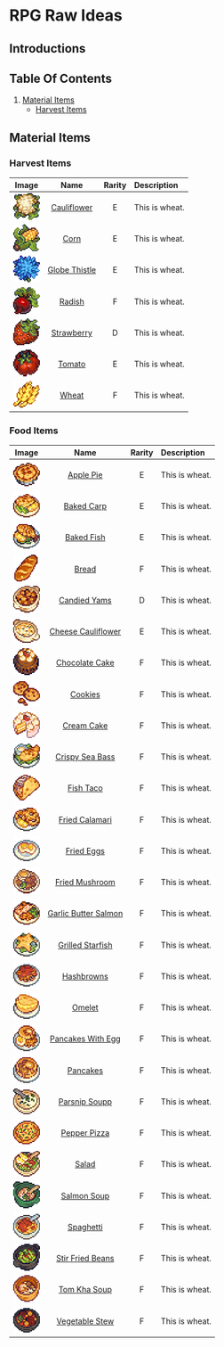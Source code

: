 # RPG Raw Ideas

## Introductions

## Table Of Contents
1. [Material Items](#material-items)
    * [Harvest Items](#harvest-items)

## Material Items

### Harvest Items

| Image                                             | Name                                               | Rarity | Description    |
| :-----------------------------------------------: | :------------------------------------------------: | :----: |:-------------- |
| <img src="./Harvest-Items/Cauliflower.png">       | [Cauliflower](./Harvest-Items.md/#cauliflower)     | E      | This is wheat. |
| <img src="./Harvest-Items/Corn.png">              | [Corn](./Harvest-Items.md/#corn)                   | E      | This is wheat. |
| <img src="./Harvest-Items/Globe-Thistle.png">     | [Globe Thistle](./Harvest-Items.md/#globe-thistle) | E      | This is wheat. |
| <img src="./Harvest-Items/Radish.png">            | [Radish](./Harvest-Items.md/#radish)               | F      | This is wheat. |
| <img src="./Harvest-Items/Strawberry.png">        | [Strawberry](./Harvest-Items.md/#strawberry)       | D      | This is wheat. |
| <img src="./Harvest-Items/Tomato.png">            | [Tomato](./Harvest-Items.md/#tomato)               | E      | This is wheat. |
| <img src="./Harvest-Items/Wheat.png">             | [Wheat](./Harvest-Items.md/#wheat)                 | F      | This is wheat. |

### Food Items

| Image                                                 | Name                                               | Rarity | Description    |
| :---------------------------------------------------: | :------------------------------------------------: | :----: |:-------------- |
| <img src="./Food-Items/Apple-Pie.png">                | [Apple Pie](./Food-Items.md/#apple-pie)     | E      | This is wheat. |
| <img src="./Food-Items/Baked-Carp.png">               | [Baked Carp](./Food-Items.md/#baked-carp)                   | E      | This is wheat. |
| <img src="./Food-Items/Baked-Fish.png">               | [Baked Fish](./Food-Items.md/#baked-fish) | E      | This is wheat. |
| <img src="./Food-Items/Bread.png">                    | [Bread](./Food-Items.md/#bread)               | F      | This is wheat. |
| <img src="./Food-Items/Candied-Yams.png">             | [Candied Yams](./Food-Items.md/#candied-yams)       | D      | This is wheat. |
| <img src="./Food-Items/Cheese-Cauliflower.png">       | [Cheese Cauliflower](./Food-Items.md/#cheese-cauliflower)               | E      | This is wheat. |
| <img src="./Food-Items/Chocolate-Cake.png">           | [Chocolate Cake](./Food-Items.md/#chocolate-cake)                 | F      | This is wheat. |
| <img src="./Food-Items/Cookies.png">                  | [Cookies](./Food-Items.md/#cookies)                 | F      | This is wheat. |
| <img src="./Food-Items/Cream-Cake.png">               | [Cream Cake](./Food-Items.md/#cream-cake)                 | F      | This is wheat. |
| <img src="./Food-Items/Crispy-Sea-Bass.png">          | [Crispy Sea Bass](./Food-Items.md/#crispy-sea-bass)                 | F      | This is wheat. |
| <img src="./Food-Items/Fish-Taco.png">                | [Fish Taco](./Food-Items.md/#fish-taco)                 | F      | This is wheat. |
| <img src="./Food-Items/Fried-Calamari.png">           | [Fried Calamari](./Food-Items.md/#fried-calamari)                 | F      | This is wheat. |
| <img src="./Food-Items/Fried-Eggs.png">               | [Fried Eggs](./Food-Items.md/#fried-eggs)                 | F      | This is wheat. |
| <img src="./Food-Items/Fried-Mushroom.png">           | [Fried Mushroom](./Food-Items.md/#fried-mushroom)                 | F      | This is wheat. |
| <img src="./Food-Items/Garlic-Butter-Salmon.png">     | [Garlic Butter Salmon](./Food-Items.md/#gerlic-butter-salmon)                 | F      | This is wheat. |
| <img src="./Food-Items/Grilled-Starfish.png">         | [Grilled Starfish](./Food-Items.md/#grilled-starfish)                 | F      | This is wheat. |
| <img src="./Food-Items/Hashbrowns.png">               | [Hashbrowns](./Food-Items.md/#hashbrowns)                 | F      | This is wheat. |
| <img src="./Food-Items/Omelet.png">                   | [Omelet](./Food-Items.md/#omelet)                 | F      | This is wheat. |
| <img src="./Food-Items/Pancakes-With-Egg.png">        | [Pancakes With Egg](./Food-Items.md/#pancakes-with-egg)                 | F      | This is wheat. |
| <img src="./Food-Items/Pancakes.png">                 | [Pancakes](./Food-Items.md/#pancakes)                 | F      | This is wheat. |
| <img src="./Food-Items/Parsnip-Soup.png">             | [Parsnip Soupp](./Food-Items.md/#parsnip-soup)                 | F      | This is wheat. |
| <img src="./Food-Items/Pepper-Pizza.png">             | [Pepper Pizza](./Food-Items.md/#pepper-pizza)                 | F      | This is wheat. |
| <img src="./Food-Items/Salad.png">                    | [Salad](./Food-Items.md/#salad)                 | F      | This is wheat. |
| <img src="./Food-Items/Salmon-Soup.png">              | [Salmon Soup](./Food-Items.md/#salmon-soup)                 | F      | This is wheat. |
| <img src="./Food-Items/Spaghetti.png">                | [Spaghetti](./Food-Items.md/#spaghetti)                 | F      | This is wheat. |
| <img src="./Food-Items/Stir-Fried-Beans.png">         | [Stir Fried Beans](./Food-Items.md/#stir-fried-beans)                 | F      | This is wheat. |
| <img src="./Food-Items/Tom-Kha-Soup.png">             | [Tom Kha Soup](./Food-Items.md/#tom-kha-soup)                 | F      | This is wheat. |
| <img src="./Food-Items/Vegetable-Stew.png">           | [Vegetable Stew](./Food-Items.md/#vegetable-stew)                 | F      | This is wheat. |
